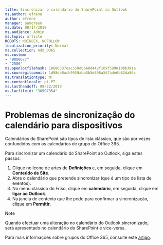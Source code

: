 ```yaml
---
title: Sincronizar o calendário do SharePoint ao Outlook
ms.author: efrene
author: efrene
manager: pamgreen
ms.date: 08/14/2019
ms.audience: Admin
ms.topic: article
ROBOTS: NOINDEX, NOFOLLOW
localization_priority: Normal
ms.collection: Adm_O365
ms.custom:
- "9000677"
- "2586"
ms.openlocfilehash: 18606337eac550d6b68d442f109f599810bb391e
ms.sourcegitcommit: 1d98db8acb9959aba3b5e308a567ade6b62da56c
ms.translationtype: MT
ms.contentlocale: pt-PT
ms.lasthandoff: 08/22/2019
ms.locfileid: "36507354"
---
```

# <a name="issues-synchronizing-your-calendar-to-devices"></a>Problemas de sincronização do calendário para dispositivos

Calendários do SharePoint são tipos de lista clássico, que são por vezes confundidos com os calendários de grupo do Office 365.

Para sincronizar um calendário do SharePoint ao Outlook, siga estes passos:

1. Clique no ícone de artes de **Definições** e, em seguida, clique em **Conteúdo de Site**.
2. Abra o calendário que pretende sincronizar (que é um tipo de lista de eventos).
3. No menu clássico do Friso, clique em **calendário**, em seguida, clique em **ligar ao Outlook**.
4. Na janela de contexto que lhe pede para confirmar a sincronização, clique em **Permitir**.

>[!Note]
> Quando efectuar uma alteração no calendário do Outlook sincronizado, será apresentado no calendário do SharePoint e vice-versa.

Para mais informações sobre grupos do Office 365, consulte este [artigo](https://support.office.com/article/Learn-about-Office-365-groups-b565caa1-5c40-40ef-9915-60fdb2d97fa2).
